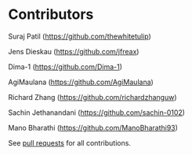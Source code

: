 # Contributors

Suraj Patil (https://github.com/thewhitetulip)

Jens Dieskau (https://github.com/jfreax)

Dima-1 (https://github.com/Dima-1)

AgiMaulana (https://github.com/AgiMaulana)

Richard Zhang (https://github.com/richardzhanguw)

Sachin Jethanandani (https://github.com/sachin-0102)

Mano Bharathi (https://github.com/ManoBharathi93)

See [pull requests](https://github.com/federicoiosue/Omni-Notes/pulls?q=is%3Aclosed) for all contributions.
